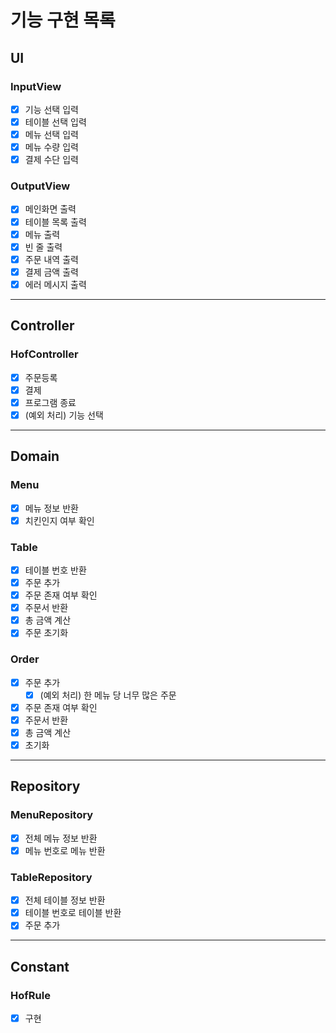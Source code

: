 # 기능 구현 목록

## UI
### InputView
- [x] 기능 선택 입력
- [x] 테이블 선택 입력
- [x] 메뉴 선택 입력
- [x] 메뉴 수량 입력
- [x] 결제 수단 입력

### OutputView
- [x] 메인화면 출력
- [x] 테이블 목록 출력
- [x] 메뉴 출력
- [x] 빈 줄 출력
- [x] 주문 내역 출력
- [x] 결제 금액 출력
- [x] 에러 메시지 출력
---

## Controller
### HofController
- [x] 주문등록
- [x] 결제
- [x] 프로그램 종료
- [x] (예외 처리) 기능 선택
---

## Domain
### Menu
- [x] 메뉴 정보 반환
- [x] 치킨인지 여부 확인

### Table
- [x] 테이블 번호 반환
- [x] 주문 추가
- [x] 주문 존재 여부 확인
- [x] 주문서 반환
- [x] 총 금액 계산
- [x] 주문 초기화

### Order
- [x] 주문 추가
  - [x] (예외 처리) 한 메뉴 당 너무 많은 주문
- [x] 주문 존재 여부 확인
- [x] 주문서 반환
- [x] 총 금액 계산
- [x] 초기화
---

## Repository
### MenuRepository
- [x] 전체 메뉴 정보 반환
- [x] 메뉴 번호로 메뉴 반환

### TableRepository
- [x] 전체 테이블 정보 반환
- [x] 테이블 번호로 테이블 반환
- [x] 주문 추가
---

## Constant
### HofRule
- [x] 구현
